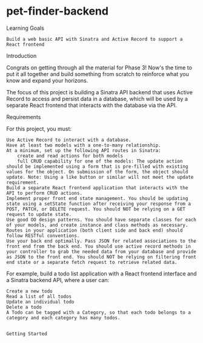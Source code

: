 # pet-finder-backend

Learning Goals

    Build a web basic API with Sinatra and Active Record to support a React frontend


Introduction

Congrats on getting through all the material for Phase 3! Now's the time to put it all together and build something from scratch to reinforce what you know and expand your horizons.

The focus of this project is building a Sinatra API backend that uses Active Record to access and persist data in a database, which will be used by a separate React frontend that interacts with the database via the API.


Requirements

For this project, you must:

    Use Active Record to interact with a database.
    Have at least two models with a one-to-many relationship.
    At a minimum, set up the following API routes in Sinatra:
        create and read actions for both models
        full CRUD capability for one of the models: The update action should be implemented using a form that is pre-filled with existing values for the object. On submission of the form, the object should update. Note: Using a like button or similar will not meet the update requirement.
    Build a separate React frontend application that interacts with the API to perform CRUD actions.
    Implement proper front end state management. You should be updating state using a setState function after receiving your response from a POST, PATCH, or DELETE request. You should NOT be relying on a GET request to update state.
    Use good OO design patterns. You should have separate classes for each of your models, and create instance and class methods as necessary.
    Routes in your application (both client side and back end) should follow RESTful conventions.
    Use your back end optimally. Pass JSON for related associations to the front end from the back end. You should use active record methods in your controller to grab the needed data from your database and provide as JSON to the front end. You should NOT be relying on filtering front end state or a separate fetch request to retrieve related data.

For example, build a todo list application with a React frontend interface and a Sinatra backend API, where a user can:

    Create a new todo
    Read a list of all todos
    Update an individual todo
    Delete a todo
    A Todo can be tagged with a Category, so that each todo belongs to a category and each category has many todos.
    
    
    Getting Started
    
